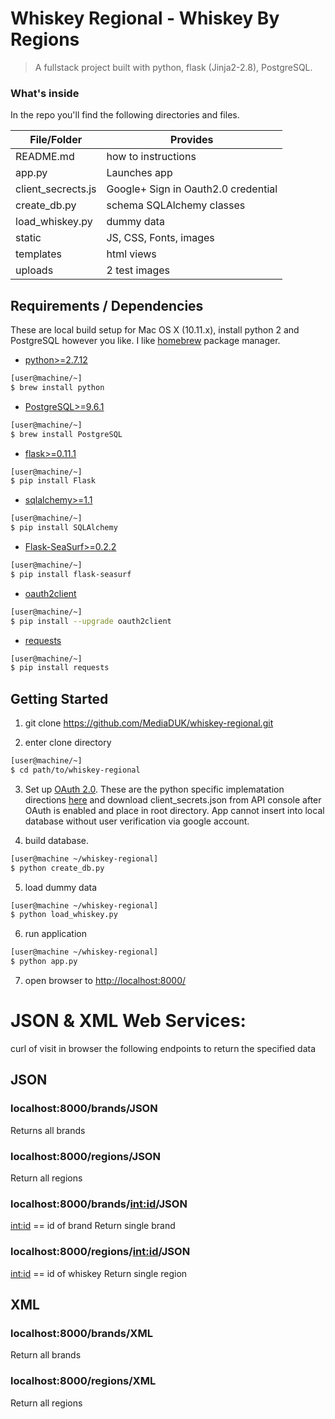 # Whiskey Regional - Whiskey By Regions
> A fullstack project built with python, flask (Jinja2-2.8), PostgreSQL.

### What's inside
In the repo you'll find the following directories and files.

| File/Folder          | Provides                                       |
|----------------------|------------------------------------------------|
| README.md            | how to instructions                            |
| app.py               | Launches app                                   |
| client_secrects.js   | Google+ Sign in Oauth2.0   credential          |
| create_db.py         | schema SQLAlchemy classes                      |
| load_whiskey.py      | dummy data                                     |
| static               | JS, CSS, Fonts, images                         |
| templates            | html views                                     |
| uploads              | 2 test images                                  |

## Requirements / Dependencies
These are local build setup for Mac OS X (10.11.x), install python 2 and PostgreSQL
however you like. I like [homebrew](http://brew.sh/) package manager.

* [python>=2.7.12](https://www.python.org/download/releases/2.7/)
```bash
[user@machine/~]
$ brew install python
```
* [PostgreSQL>=9.6.1](https://www.postgresql.org/docs/9.6/static/index.html)
```bash
[user@machine/~]
$ brew install PostgreSQL
```
* [flask>=0.11.1](http://flask.pocoo.org/docs/0.11/)
```bash
[user@machine/~]
$ pip install Flask
```
* [sqlalchemy>=1.1](http://docs.sqlalchemy.org/en/latest/intro.html)
```bash
[user@machine/~]
$ pip install SQLAlchemy
```
* [Flask-SeaSurf>=0.2.2](https://flask-seasurf.readthedocs.io/en/latest/)
```bash
[user@machine/~]
$ pip install flask-seasurf
```
* [oauth2client](https://github.com/google/oauth2client)
```bash
[user@machine/~]
$ pip install --upgrade oauth2client
```
* [requests](http://docs.python-requests.org/en/master/user/install/)
```bash
[user@machine/~]
$ pip install requests
```

## Getting Started

1. git clone https://github.com/MediaDUK/whiskey-regional.git

2. enter clone directory
```bash
[user@machine/~]
$ cd path/to/whiskey-regional
```

3. Set up [OAuth 2.0](https://support.google.com/googleapi/answer/6158849?hl=en&ref_topic=7013279). These are the python specific implematation directions [here](https://developers.google.com/api-client-library/python/guide/aaa_oauth) and download client_secrets.json from  API console after OAuth is enabled and place in root directory. App cannot insert into local database without user verification via google account.

4. build database.
```bash
[user@machine ~/whiskey-regional]
$ python create_db.py
```

5. load dummy data
```bash
[user@machine ~/whiskey-regional]
$ python load_whiskey.py
```

6. run application
```bash
[user@machine ~/whiskey-regional]
$ python app.py
```

7. open browser to [http://localhost:8000/](http://localhost:8000/)



# JSON & XML Web Services:
curl of visit in browser the following endpoints to return the specified data

## JSON
### localhost:8000/brands/JSON
Returns all brands

### localhost:8000/regions/JSON
Return all regions

### localhost:8000/brands/<int:id>/JSON
<int:id> == id of brand
Return single brand

### localhost:8000/regions/<int:id>/JSON
<int:id> == id of whiskey
Return single region

## XML
### localhost:8000/brands/XML
Return all brands

### localhost:8000/regions/XML
Return all regions
